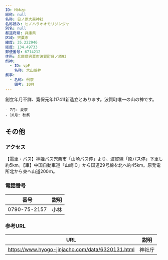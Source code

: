 ```yaml
---
ID: Hbkzp
総称: null
名称: 日ノ原大森神社
名称読み: ヒノハラオオモリジンジャ
別名: null
都道府県: 兵庫県
区域: 宍粟市
緯度: 35.222946
経度: 134.49733
郵便番号: 6714212
住所: 兵庫県宍粟市波賀町日ノ原93
祭神:
  - ID: vpF
    名称: 大山祇神
祭事:
  - 名称: 例祭
    備考: 10月
---
```


創立年月不詳、寛保元年(1741)新造立とあります。波賀町唯一の山の神です。

    - 7月: 夏祭
    - 10月: 秋祭

## その他

### アクセス

【電車・バス】神姫バス宍粟市「山崎バス停」より、波賀線「原バス停」下車し約5km。【車】中国自動車道「山崎IC」から国道29号線を北へ約45km。原発電所北から東へ山道200ｍ。

### 電話番号

| 番号         | 説明 |
| ------------ | ---- |
| 0790-75-2157 | 小林 |

### 参考URL

| URL                                              | 説明   |
| ------------------------------------------------ | ------ |
| https://www.hyogo-jinjacho.com/data/6320131.html | 神社庁 |
